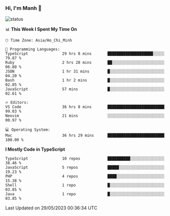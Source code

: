 ### Hi, I'm Manh 👋

![status](https://badge.stateful.com/manhhn01/status.svg)

<!--START_SECTION:waka-->
📊 **This Week I Spent My Time On** 

```text
🕑︎ Time Zone: Asia/Ho_Chi_Minh

💬 Programming Languages: 
TypeScript               29 hrs 8 mins       ████████████████████░░░░░   79.87 % 
Ruby                     2 hrs 28 mins       ██░░░░░░░░░░░░░░░░░░░░░░░   06.80 % 
JSON                     1 hr 31 mins        █░░░░░░░░░░░░░░░░░░░░░░░░   04.20 % 
Bash                     1 hr 2 mins         █░░░░░░░░░░░░░░░░░░░░░░░░   02.85 % 
JavaScript               57 mins             █░░░░░░░░░░░░░░░░░░░░░░░░   02.61 % 

🔥 Editors: 
VS Code                  36 hrs 8 mins       █████████████████████████   99.03 % 
Neovim                   21 mins             ░░░░░░░░░░░░░░░░░░░░░░░░░   00.97 % 

💻 Operating System: 
Mac                      36 hrs 29 mins      █████████████████████████   100.00 % 
```

**I Mostly Code in TypeScript** 

```text
TypeScript               10 repos            ██████████░░░░░░░░░░░░░░░   38.46 % 
JavaScript               5 repos             █████░░░░░░░░░░░░░░░░░░░░   19.23 % 
PHP                      4 repos             ████░░░░░░░░░░░░░░░░░░░░░   15.38 % 
Shell                    1 repo              █░░░░░░░░░░░░░░░░░░░░░░░░   03.85 % 
Java                     1 repo              █░░░░░░░░░░░░░░░░░░░░░░░░   03.85 % 
```




 Last Updated on 29/05/2023 00:36:34 UTC
<!--END_SECTION:waka-->
